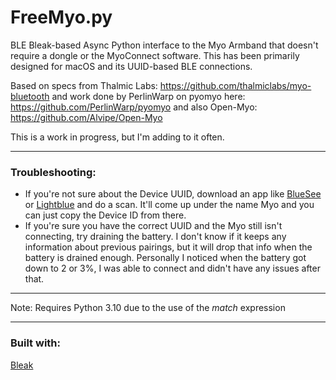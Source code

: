 # FreeMyo.py
BLE Bleak-based Async Python interface to the Myo Armband that doesn't require a dongle or the MyoConnect software.  This has been primarily designed for macOS and its UUID-based BLE connections.

Based on specs from Thalmic Labs: https://github.com/thalmiclabs/myo-bluetooth and work done by PerlinWarp on pyomyo here: https://github.com/PerlinWarp/pyomyo and also Open-Myo: https://github.com/Alvipe/Open-Myo

This is a work in progress, but I'm adding to it often.

---

### Troubleshooting:

- If you're not sure about the Device UUID, download an app like [BlueSee](https://apps.apple.com/us/app/bluesee-ble-debugger/id1336679524?mt=12) or [Lightblue](https://apps.apple.com/us/app/lightblue/id557428110) and do a scan.  It'll come up under the name Myo and you can just copy the Device ID from there.
- If you're sure you have the correct UUID and the Myo still isn't connecting, try draining the battery.  I don't know if it keeps any information about previous pairings, but it will drop that info when the battery is drained enough.  Personally I noticed when the battery got down to 2 or 3%, I was able to connect and didn't have any issues after that.

---

Note: Requires Python 3.10 due to the use of the *match* expression

---

### Built with:
[Bleak](https://github.com/hbldh/bleak)
